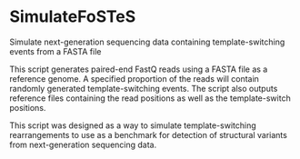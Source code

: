 # SimulateFoSTeS
Simulate next-generation sequencing data containing template-switching events from a FASTA file

This script generates paired-end FastQ reads using a FASTA file as a reference genome. A specified proportion of the reads will contain randomly generated template-switching events. The script also outputs reference files containing the read positions as well as the template-switch positions.

This script was designed as a way to simulate template-switching rearrangements to use as a benchmark for detection of structural variants from next-generation sequencing data.
